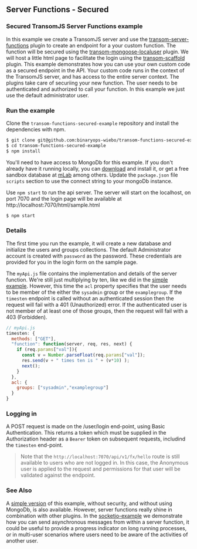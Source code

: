 ## Server Functions - Secured
### Secured TransomJS Server Functions example

In this example we create a TransomJS server and use the [transom-server-functions](https://transomjs.github.io/docs/transom-server-functions/) plugin to create an endpoint for a your custom function. The function will be secured using the [transom-mongoose-localuser](https://transomjs.github.io/docs/transom-mongoose-localuser/) plugin. We will host a little html page to facilitate the login using the [transom-scaffold](https://transomjs.github.io/docs/transom-scaffold/) plugin.
This example demonstrates how you can use your own custom code as a secured endpoint in the API. Your custom code runs in the context of the TransomJS server, and has access to the entire server context. The plugins take care of securiing your new function. The user needs to be authenticated and authorized to call your function. In this example we just use the default administrator user.

### Run the example
Clone the `transom-functions-secured-example` repository and install the dependencies with npm. 
```bash
$ git clone git@github.com:binaryops-wiebo/transom-functions-secured-example.git
$ cd transom-functions-secured-example
$ npm install
```

You'll need to have access to MongoDb for this example. If you don't already have it running locally, you can [download](https://www.mongodb.com/download-center#community) and install it, or get a free sandbox database at [mLab](https://www.mlab.com) among others. Update the `package.json` file `scripts` section to use the connect string to your mongoDb instance.

Use `npm start` to run the api server. The server will start on the localhost, on port 7070 and the login page will be available at http://localhost:7070/html/sample.html 
```bash
$ npm start
```
 
### Details
The first time you run the example, it will create a new database and initialize the users and groups collections. The default Administrator account is created with `password` as the password. These credentials are provided for you in the login form on the sample page.

The `myApi.js` file contains the implementation and details of the server function. We're still just multiplying by ten, like we did in the [simple example](https://transomjs.github.io/docs/server-functions-example/). However, this time the `acl` property specifies that the user needs to be member of the either the `sysadmin` group or the `examplegroup`. If the `timesten` endpoint is called without an authenticated session then the request will fail with a 401 (Unauthorized) error. If the authenticated user is not member of at least one of those groups, then the request will fail with a 403 (Forbidden).
``` Javascript
// myApi.js
timesten: {
  methods: ["GET"],
  "function": function(server, req, res, next) {
    if (req.params["val"]){
      const v = Number.parseFloat(req.params["val"]);
      res.send(v + " times ten is " + (v*10) );
      next();
    }	
  },
  acl: {
    groups: ["sysadmin","examplegroup"]
  } 
}
```
### Logging in
A POST request is made on the /user/login end-point, using Basic Authentication. This returns a token which must be supplied in the Authorization header as a `Bearer` token on subsequent requests, includind the `timesten` end-point.

> Note that the `http://localhost:7070/api/v1/fx/hello` route is still available to users who are not logged in. 
> In this case, the Anonymous user is applied to the request and permissions for that user will be validated against the endpoint.

### See Also
A [simple version](https://transomjs.github.io/docs/server-functions-example/) of this example, without security, and without using MongoDb, is also available. However, server functions really shine in combination with other plugins. In the [socketio-example](https://transomjs.github.io/docs/socketio-example/) we demonstrate how you can send asynchronous messages from within a server function, it could be useful to provide a progress indicator on long running processes, or in multi-user scenarios where users need to be aware of the activities of another user.